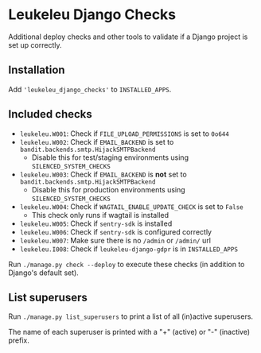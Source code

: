 # Leukeleu Django Checks

Additional deploy checks and other tools to validate if a Django project is set up correctly.

## Installation

Add `'leukeleu_django_checks'` to `INSTALLED_APPS`.

## Included checks

* `leukeleu.W001`: Check if `FILE_UPLOAD_PERMISSIONS` is set to `0o644`
* `leukeleu.W002`: Check if `EMAIL_BACKEND` is set to `bandit.backends.smtp.HijackSMTPBackend`
  * Disable this for test/staging environments using `SILENCED_SYSTEM_CHECKS`
* `leukeleu.W003`: Check if `EMAIL_BACKEND` is **not** set to `bandit.backends.smtp.HijackSMTPBackend`
  * Disable this for production environments using `SILENCED_SYSTEM_CHECKS`
* `leukeleu.W004`: Check if `WAGTAIL_ENABLE_UPDATE_CHECK` is set to `False`
  * This check only runs if wagtail is installed
* `leukeleu.W005`: Check if `sentry-sdk` is installed
* `leukeleu.W006`: Check if `sentry-sdk` is configured correctly
* `leukeleu.W007`: Make sure there is no `/admin` or `/admin/` url
* `leukeleu.I008`: Check if `leukeleu-django-gdpr` is in `INSTALLED_APPS`

Run `./manage.py check --deploy` to execute these checks (in addition to Django's default set).

## List superusers

Run `./manage.py list_superusers` to print a list of all (in)active superusers.

The name of each superuser is printed with a "+" (active) or "-" (inactive) prefix.

